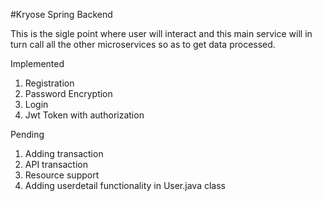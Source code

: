 #Kryose Spring Backend

This is the sigle point where user will interact and this main service will in turn call all the other microservices so as to get data processed.

Implemented 
1. Registration
2. Password Encryption
3. Login
4. Jwt Token with authorization



Pending
1. Adding transaction
2. API transaction
3. Resource support
4. Adding userdetail functionality in User.java class
